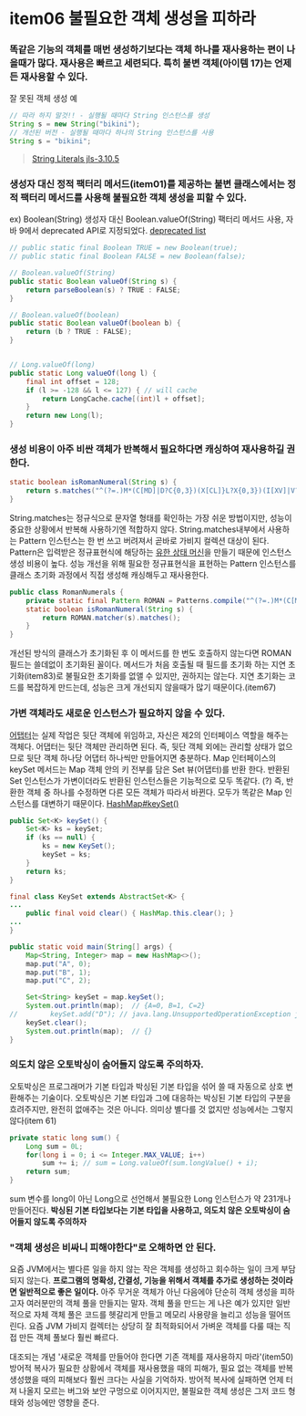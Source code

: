 # item06 불필요한 객체 생성을 피하라
### 똑같은 기능의 객체를 매번 생성하기보다는 객체 하나를 재사용하는 편이 나을때가 많다. 재사용은 빠르고 세련되다. 특히 불변 객체(아이템 17)는 언제든 재사용할 수 있다.

잘 못된 객체 생성 예
```java
// 따라 하지 말것!! - 실행될 때마다 String 인스턴스를 생성
String s = new String("bikini");
// 개선된 버전 - 실행될 때마다 하나의 String 인스턴스를 사용
String s = "bikini";
```
> [String Literals jls-3.10.5](https://docs.oracle.com/javase/specs/jls/se17/html/jls-3.html#jls-3.10.5)

### 생성자 대신 정적 팩터리 메서드(item01)를 제공하는 불변 클래스에서는 정적 팩터리 메서드를 사용해 불필요한 객체 생성을 피할 수 있다.
ex) Boolean(String) 생성자 대신 Boolean.valueOf(String) 팩터리 메서드 사용, 자바 9에서 deprecated API로 지정되었다. [deprecated list](https://docs.oracle.com/en/java/javase/17/docs/api/deprecated-list.html)
```java
// public static final Boolean TRUE = new Boolean(true);  
// public static final Boolean FALSE = new Boolean(false);

// Boolean.valueOf(String)
public static Boolean valueOf(String s) {  
    return parseBoolean(s) ? TRUE : FALSE;  
}

// Boolean.valueOf(boolean)
public static Boolean valueOf(boolean b) {  
    return (b ? TRUE : FALSE);  
}


// Long.valueOf(long)
public static Long valueOf(long l) {  
    final int offset = 128;  
    if (l >= -128 && l <= 127) { // will cache  
        return LongCache.cache[(int)l + offset];  
    }  
    return new Long(l);  
}
```

### 생성 비용이 아주 비싼 객체가 반복해서 필요하다면 캐싱하여 재사용하길 권한다.
```java
static boolean isRomanNumeral(String s) {
    return s.matches("^(?=.)M*(C[MD]|D?C{0,3})(X[CL]}L?X{0,3})(I[XV]|V?I{0,3})$");
}
```
String.matches는 정규식으로 문자열 형태를 확인하는 가장 쉬운 방법이지만, 성능이 중요한 상황에서 반복해 사용하기엔 적합하지 않다. String.matches내부에서 사용하는 Pattern 인스턴스는 한 번 쓰고 버려져서 곧바로 가비지 컬렉션 대상이 된다. Pattern은 입력받은 정규표현식에 해당하는 [유한 상태 머신](https://ko.wikipedia.org/wiki/%EC%9C%A0%ED%95%9C_%EC%83%81%ED%83%9C_%EA%B8%B0%EA%B3%84)을 만들기 때문에 인스턴스 생성 비용이 높다.
성능 개선을 위해 필요한 정규표현식을 표현하는 Pattern 인스턴스를 클래스 초기화 과정에서 직접 생성해 캐싱해두고 재사용한다.
```java
public class RomanNumerals {
    private static final Pattern ROMAN = Patterns.compile("^(?=.)M*(C[MD]|D?C{0,3})(X[CL]}L?X{0,3})(I[XV]|V?I{0,3})$");
    static boolean isRomanNumeral(String s) {
        return ROMAN.matcher(s).matches();
    }
}
```
개선된 방식의 클래스가 초기화된 후 이 메서드를 한 번도 호출하지 않는다면 ROMAN 필드는 쓸데없이 초기화된 꼴이다. 메서드가 처음 호출될 때 필드를 초기화 하는 지연 초기화(item83)로 불필요한 초기화를 없앨 수 있지만, 권하지는 않는다. 지연 초기화는 코드를 복잡하게 만드는데, 성능은 크게 개선되지 않을때가 많기 때문이다.(item67)

### 가변 객체라도 새로운 인스턴스가 필요하지 않을 수 있다.
[어탭터](https://refactoring.guru/design-patterns/adapter)는 실제 작업은 뒷단 객체에 위임하고, 자신은 제2의 인터페이스 역할을 해주는 객체다. 어댑터는 뒷단 객체만 관리하면 된다. 즉, 뒷단 객체 외에는 관리할 상태가 없으므로 뒷단 객체 하나당 어댑터 하나씩만 만들어지면 충분하다.
Map 인터페이스의 keySet 메서드는 Map 객체 안의 키 전부를 담은 Set 뷰(어댑터)를 반환 한다. 반환된 Set 인스턴스가 가변이더라도 반환된 인스턴스들은 기능적으로 모두 똑같다. (?) 즉, 반환한 객체 중 하나를 수정하면 다른 모든 객체가 따라서 바뀐다. 모두가 똑같은 Map 인스턴스를 대변하기 때문이다.
[HashMap#keySet()](https://github.com/openjdk/jdk/blob/master/src/java.base/share/classes/java/util/HashMap.java#L914)
```java
public Set<K> keySet() {
    Set<K> ks = keySet;
    if (ks == null) {
        ks = new KeySet();
        keySet = ks;
    }
    return ks;
}

final class KeySet extends AbstractSet<K> {
...
    public final void clear() { HashMap.this.clear(); }
...
}
```
```java
public static void main(String[] args) {
    Map<String, Integer> map = new HashMap<>();
    map.put("A", 0);
    map.put("B", 1);
    map.put("C", 2);

    Set<String> keySet = map.keySet();
    System.out.println(map);  // {A=0, B=1, C=2}
//        keySet.add("D"); // java.lang.UnsupportedOperationException java.base/java.util.AbstractCollection.add(AbstractCollection.java:267);  
    keySet.clear();
    System.out.println(map);  // {}
}
```

### 의도치 않은 오토박싱이 숨어들지 않도록 주의하자.
오토박싱은 프로그래머가 기본 타입과 박싱된 기본 타입을 섞어 쓸 때 자동으로 상호 변환해주는 기술이다. 오토박싱은 기본 타입과 그에 대응하는 박싱된 기본 타입의 구분을 흐려주지만, 완전히 없애주는 것은 아니다. 의미상 별다를 것 없지만 성능에서는 그렇지 않다(item 61)
```java
private static long sum() {
    Long sum = 0L;
    for(long i = 0; i <= Integer.MAX_VALUE; i++)
        sum += i; // sum = Long.valueOf(sum.longValue() + i);
    return sum;
}
```
sum 변수를 long이 아닌 Long으로 선언해서 불필요한 Long 인스턴스가 약 231개나 만들어진다.
**박싱된 기본 타입보다는 기본 타입을 사용하고, 의도치 않은 오토박싱이 숨어들지 않도록 주의하자**

### "객체 생성은 비싸니 피해야한다"로 오해하면 안 된다.
요즘 JVM에서는 별다른 일을 하지 않는 작은 객체를 생성하고 회수하는 일이 크게 부담되지 않는다. **프로그램의 명확성, 간결성, 기능을 위해서 객체를 추가로 생성하는 것이라면 일반적으로 좋은 일이다.**
아주 무거운 객체가 아닌 다음에야 단순히 객체 생성을 피하고자 여러분만의 객체 풀을 만들지는 말자. 객체 풀을 만드는 게 나은 예가 있지만 일반적으로 자체 객체 풀은 코드를 헷갈리게 만들고 메모리 사용량을 늘리고 성능을 떨어뜨린다. 요즘 JVM 가비지 컬렉터는 상당히 잘 최적화되어서 가벼운 객체를 다룰 때는 직접 만든 객체 풀보다 훨씬 빠르다.

대조되는 개념 '새로운 객체를 만들어야 한다면 기존 객체를 재사용하지 마라'(item50)
방어적 복사가 필요한 상황에서 객체를 재사용했을 때의 피해가, 필요 없는 객체를 반복 생성했을 때의 피해보다 훨씬 크다는 사실을 기억하자. 방어적 복사에 실패하면 언제 터져 나올지 모르는 버그와 보안 구멍으로 이어지지만, 불필요한 객체 생성은 그저 코드 형태와 성능에만 영향을 준다.


